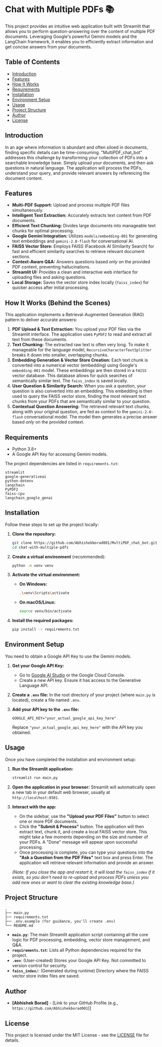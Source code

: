 # Chat with Multiple PDFs 📚

This project provides an intuitive web application built with Streamlit that allows you to perform question-answering over the content of multiple PDF documents. Leveraging Google's powerful Gemini models and the LangChain framework, it enables you to efficiently extract information and get concise answers from your documents.

## Table of Contents

-   [Introduction](#introduction)
-   [Features](#features)
-   [How It Works](#how-it-works)
-   [Requirements](#requirements)
-   [Installation](#installation)
-   [Environment Setup](#environment-setup)
-   [Usage](#usage)
-   [Project Structure](#project-structure)
-   [Author](#author)
-   [License](#license)

## Introduction

In an age where information is abundant and often siloed in documents, finding specific details can be time-consuming. "MultiPDF_chat_bot" addresses this challenge by transforming your collection of PDFs into a searchable knowledge base. Simply upload your documents, and then ask questions in natural language. The application will process the PDFs, understand your query, and provide relevant answers by referencing the document content.

## Features

*   **Multi-PDF Support:** Upload and process multiple PDF files simultaneously.
*   **Intelligent Text Extraction:** Accurately extracts text content from PDF documents.
*   **Efficient Text Chunking:** Divides large documents into manageable text chunks for optimal processing.
*   **Google Gemini Integration:** Utilizes `models/embedding-001` for generating text embeddings and `gemini-2.0-flash` for conversational AI.
*   **FAISS Vector Store:** Employs FAISS (Facebook AI Similarity Search) for fast and efficient similarity searches to retrieve relevant document sections.
*   **Context-Aware Q&A:** Answers questions based *only* on the provided PDF content, preventing hallucinations.
*   **Streamlit UI:** Provides a clean and interactive web interface for uploading files and asking questions.
*   **Local Storage:** Saves the vector store index locally (`faiss_index`) for quicker access after initial processing.

## How It Works (Behind the Scenes)

This application implements a Retrieval-Augmented Generation (RAG) pattern to deliver accurate answers:

1.  **PDF Upload & Text Extraction:** You upload your PDF files via the Streamlit interface. The application uses `PyPDF2` to read and extract all text from these documents.
2.  **Text Chunking:** The extracted raw text is often very long. To make it manageable for the language model, `RecursiveCharacterTextSplitter` breaks it down into smaller, overlapping chunks.
3.  **Embedding Generation & Vector Store Creation:** Each text chunk is converted into a numerical vector (embedding) using Google's `embedding-001` model. These embeddings are then stored in a `FAISS` vector database. This database allows for quick searches of semantically similar text. The `faiss_index` is saved locally.
4.  **User Question & Similarity Search:** When you ask a question, your question is also converted into an embedding. This embedding is then used to query the FAISS vector store, finding the most relevant text chunks from your PDFs that are semantically similar to your question.
5.  **Contextual Question Answering:** The retrieved relevant text chunks, along with your original question, are fed as context to the `gemini-2.0-flash` conversational model. The model then generates a precise answer based *only* on the provided context.

## Requirements

*   Python 3.8+
*   A Google API Key for accessing Gemini models.

The project dependencies are listed in `requirements.txt`:

```
streamlit
google-generativeai
python-dotenv
langchain
PyPDF2
faiss-cpu
langchain_google_genai
```

## Installation

Follow these steps to set up the project locally:

1.  **Clone the repository:**
    ```bash
    git clone https://github.com/Abhishekborad001/MultiPDF_chat_bot.git
    cd chat-with-multiple-pdfs
    ```

2.  **Create a virtual environment** (recommended):
    ```bash
    python -m venv venv
    ```

3.  **Activate the virtual environment:**
    *   **On Windows:**
        ```bash
        .\venv\Scripts\activate
        ```
    *   **On macOS/Linux:**
        ```bash
        source venv/bin/activate
        ```

4.  **Install the required packages:**
    ```bash
    pip install -r requirements.txt
    ```

## Environment Setup

You need to obtain a Google API Key to use the Gemini models.

1.  **Get your Google API Key:**
    *   Go to [Google AI Studio](https://aistudio.google.com/app/apikey) or the Google Cloud Console.
    *   Create a new API key. Ensure it has access to the Generative Language API.

2.  **Create a `.env` file:**
    In the root directory of your project (where `main.py` is located), create a file named `.env`.

3.  **Add your API key to the `.env` file:**
    ```
    GOOGLE_API_KEY="your_actual_google_api_key_here"
    ```
    Replace `"your_actual_google_api_key_here"` with the API key you obtained.

## Usage

Once you have completed the installation and environment setup:

1.  **Run the Streamlit application:**
    ```bash
    streamlit run main.py
    ```

2.  **Open the application in your browser:**
    Streamlit will automatically open a new tab in your default web browser, usually at `http://localhost:8501`.

3.  **Interact with the app:**
    *   On the sidebar, use the **"Upload your PDF Files"** button to select one or more PDF documents.
    *   Click the **"Submit & Process"** button. The application will then extract text, chunk it, and create a local FAISS vector store. This might take a few moments depending on the size and number of your PDFs. A "Done" message will appear upon successful processing.
    *   Once processing is complete, you can type your questions into the **"Ask a Question from the PDF Files"** text box and press Enter. The application will retrieve relevant information and provide an answer.

    *(Note: If you close the app and restart it, it will load the `faiss_index` if it exists, so you don't need to re-upload and process PDFs unless you add new ones or want to clear the existing knowledge base.)*

## Project Structure

```
.
├── main.py
├── requirements.txt
├── .env.example (for guidance, you'll create .env)
└── README.md
```

*   **`main.py`**: The main Streamlit application script containing all the core logic for PDF processing, embedding, vector store management, and Q&A.
*   **`requirements.txt`**: Lists all Python dependencies required for the project.
*   **`.env`**: (User-created) Stores your Google API Key. Not committed to version control for security.
*   **`faiss_index/`**: (Generated during runtime) Directory where the FAISS vector store index files are saved.

## Author

*   **[Abhishek Borad]** - [Link to your GitHub Profile (e.g., `https://github.com/Abhishekborad001`)]

## License

This project is licensed under the MIT License - see the [LICENSE](LICENSE) file for details.
